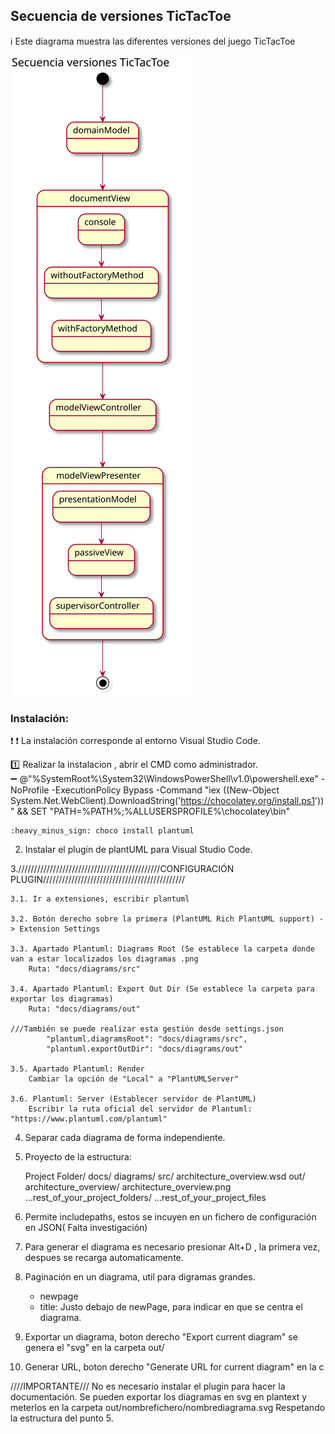 ## Secuencia de versiones TicTacToe

:information_source: Este diagrama muestra las diferentes versiones del juego TicTacToe

![DiagramaSecuencia](/docs/diagrams/out/TicTacToe/TicTacToe.svg)

### Instalación:

❗ :exclamation:	La instalación corresponde al entorno Visual Studio Code.

:one: Realizar la instalacion , abrir el CMD como administrador.  
    :heavy_minus_sign: @"%SystemRoot%\System32\WindowsPowerShell\v1.0\powershell.exe" -NoProfile -ExecutionPolicy Bypass -Command "iex ((New-Object System.Net.WebClient).DownloadString('https://chocolatey.org/install.ps1'))" && SET "PATH=%PATH%;%ALLUSERSPROFILE%\chocolatey\bin"
    
    :heavy_minus_sign: choco install plantuml

2. Instalar el plugin de plantUML para Visual Studio Code.

3./////////////////////////////////////////////CONFIGURACIÓN PLUGIN/////////////////////////////////////////////

	3.1. Ir a extensiones, escribir plantuml

	3.2. Botón derecho sobre la primera (PlantUML Rich PlantUML support) -> Extension Settings

	3.3. Apartado Plantuml: Diagrams Root (Se establece la carpeta donde van a estar localizados los diagramas .png
		Ruta: "docs/diagrams/src"

	3.4. Apartado Plantuml: Export Out Dir (Se establece la carpeta para exportar los diagramas)
		Ruta: "docs/diagrams/out"

	///También se puede realizar esta gestión desde settings.json
			"plantuml.diagramsRoot": "docs/diagrams/src",
			"plantuml.exportOutDir": "docs/diagrams/out"
	
	3.5. Apartado Plantuml: Render 
		Cambiar la opción de "Local" a "PlantUMLServer"
	
	3.6. Plantuml: Server (Establecer servidor de PlantUML)
		Escribir la ruta oficial del servidor de Plantuml: "https://www.plantuml.com/plantuml"

4. Separar cada diagrama de forma independiente.

5. Proyecto de la estructura:
	
	Project Folder/
  docs/
    diagrams/
      src/
        architecture_overview.wsd
      out/
        architecture_overview/
          architecture_overview.png
  ...rest_of_your_project_folders/
  ...rest_of_your_project_files 

6. Permite includepaths, estos se incuyen en un fichero de configuración en JSON( Falta investigación)

7. Para generar el diagrama es necesario presionar Alt+D , la primera vez, despues se recarga automaticamente.

8. Paginación en un diagrama, util para digramas grandes.
	- newpage
	- title: Justo debajo de newPage, para indicar en que se centra el diagrama.

9. Exportar un diagrama, boton derecho "Export current diagram" se genera el "svg" en la carpeta out/

10. Generar URL, boton derecho "Generate URL for current diagram" en la c

////IMPORTANTE///
No es necesario instalar el plugin para hacer la documentación. Se pueden exportar los diagramas en svg en plantext y meterlos en la carpeta out/nombrefichero/nombrediagrama.svg
Respetando la estructura del punto 5.

